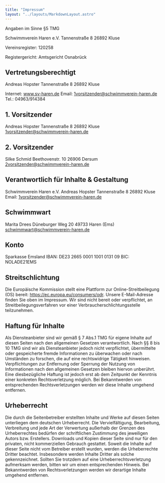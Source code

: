 ```yaml
---
title: "Impressum"
layout: "../layouts/MarkdownLayout.astro"
---
```


Angaben im Sinne §5 TMG

Schwimmverein Haren e.V.
Tannenstraße 8
26892 Kluse

Vereinsregister: 120258

Registergericht: Amtsgericht Osnabrück

## Vertretungsberechtigt

Andreas Hopster
Tannenstraße 8
26892 Kluse

Internet: www.sv-haren.de
Email: 1vorsitzender@schwimmverein-haren.de
Tel.: 04963/914384

## 1. Vorsitzender

Andreas Hopster
Tannenstraße 8
26892 Kluse
1vorsitzender@schwimmverein-haren.de

## 2. Vorsitzender

Silke Schmid
Beethovenstr. 10
26906 Dersum
2vorsitzender@schwimmverein-haren.de

## Verantwortlich für Inhalte & Gestaltung

Schwimmverein Haren e.V.
Andreas Hopster
Tannenstraße 8
26892 Kluse
Email: 1vorsitzender@schwimmverein-haren.de

## Schwimmwart

Marita Drees
Düneburger Weg 20
49733 Haren (Ems)
schwimmwart@schwimmverein-haren.de

## Konto

Sparkasse Emsland
IBAN: DE23 2665 0001 1001 0131 09
BIC: NOLADE21EMS

## Streitschlichtung

Die Europäische Kommission stellt eine Plattform zur Online-Streitbeilegung (OS) bereit:
https://ec.europa.eu/consumers/odr.
Unsere E-Mail-Adresse finden Sie oben im Impressum.
Wir sind nicht bereit oder verpflichtet, an Streitbeilegungsverfahren vor einer
Verbraucherschlichtungsstelle teilzunehmen.

## Haftung für Inhalte

Als Diensteanbieter sind wir gemäß § 7 Abs.1 TMG für eigene Inhalte auf diesen Seiten nach den
allgemeinen Gesetzen verantwortlich. Nach §§ 8 bis 10 TMG sind wir als Diensteanbieter jedoch nicht
verpflichtet, übermittelte oder gespeicherte fremde Informationen zu überwachen oder nach Umständen zu
forschen, die auf eine rechtswidrige Tätigkeit hinweisen.
Verpflichtungen zur Entfernung oder Sperrung der Nutzung von Informationen nach den allgemeinen
Gesetzen bleiben hiervon unberührt. Eine diesbezügliche Haftung ist jedoch erst ab dem Zeitpunkt der
Kenntnis einer konkreten Rechtsverletzung möglich. Bei Bekanntwerden von entsprechenden
Rechtsverletzungen werden wir diese Inhalte umgehend entfernen.

## Urheberrecht

Die durch die Seitenbetreiber erstellten Inhalte und Werke auf diesen Seiten unterliegen dem deutschen
Urheberrecht. Die Vervielfältigung, Bearbeitung, Verbreitung und jede Art der Verwertung außerhalb der
Grenzen des Urheberrechtes bedürfen der schriftlichen Zustimmung des jeweiligen Autors bzw. Erstellers.
Downloads und Kopien dieser Seite sind nur für den privaten, nicht kommerziellen Gebrauch gestattet.
Soweit die Inhalte auf dieser Seite nicht vom Betreiber erstellt wurden, werden die Urheberrechte Dritter
beachtet. Insbesondere werden Inhalte Dritter als solche gekennzeichnet. Sollten Sie trotzdem auf eine
Urheberrechtsverletzung aufmerksam werden, bitten wir um einen entsprechenden Hinweis. Bei
Bekanntwerden von Rechtsverletzungen werden wir derartige Inhalte umgehend entfernen.
